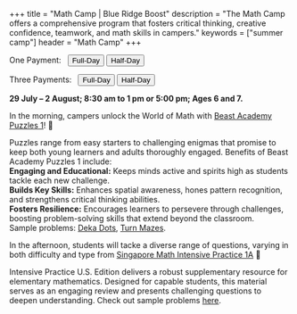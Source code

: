 +++
title = "Math Camp | Blue Ridge Boost"
description = "The Math Camp offers a comprehensive program that fosters critical thinking, creative confidence, teamwork, and math skills in campers."
keywords = ["summer camp"]
header = "Math Camp"
+++

<p></p>

<div class="container">
    <div class="row pb-1">
        <div class="col-6">
            <p> One Payment: &nbsp;
                <a href="https://summer-24-ages-6-to-7-full-day.cheddarup.com"><button class="button-8s" role="button">Full-Day</button></a>  <a href="https://summer-24-ages-6-and-7-half-day.cheddarup.com"><button class="button-8s" role="button">Half-Day</button></a>
            </p>
            <p> Three Payments: &nbsp;
                <a href="https://summer-24-ages-6-and-7-full-day-3-payments.cheddarup.com"><button class="button-8s" role="button">Full-Day</button></a>  <a href="https://summer-24-ages-6-and-7-half-day-3-payments.cheddarup.com"><button class="button-8s" role="button">Half-Day</button></a> <br>
        </p>
        <div class="col-6">
            <p><b>29 July &ndash; 2 August; 8:30 am to 1 pm or 5:00 pm; 
            Ages 6 and 7.</b></p>
        </div>
    </div>
    <div class="row pb-1">
        <div class="col">
            <p>In the morning, campers unlock the World of Math with <a href="https://beastacademy.com/books/puzzles1">Beast Academy Puzzles 1</a>! 🌟</p>
            <p>Puzzles range from easy starters to challenging enigmas that promise to keep both young learners and adults thoroughly engaged. Benefits of Beast Academy Puzzles 1 include:<br>
            <b>Engaging and Educational:</b> Keeps minds active and spirits high as students tackle each new challenge.<br>
            <b>Builds Key Skills:</b> Enhances spatial awareness, hones pattern recognition, and strengthens critical thinking abilities.</br>
            <b>Fosters Resilience:</b> Encourages learners to persevere through challenges, boosting problem-solving skills that extend beyond the classroom.<br>
            Sample problems: <a href="/images/camps/math-camp/Puzzles1_DekaDots_Problems.pdf">Deka Dots</a>, <a href="/images/camps/math-camp/Puzzles1_TurnMazes_Problems.pdf">Turn Mazes</a>.
            <p></p>
            <p>In the afternoon, students will tacke a diverse range of questions, varying in both difficulty and type from <a href="https://www.singaporemath.com/products/intensive-practice-u-s-edition-1a">Singapore Math Intensive Practice 1A</a> 🌟</p>
            <p>
            Intensive Practice U.S. Edition delivers a robust supplementary resource for elementary mathematics. Designed for capable students, this material serves as an engaging review and presents challenging questions to deepen understanding. Check out sample problems <a href="/images/camps/math-camp/sp_pmipus1A.pdf">here</a>. 
        </div>
    </div>
</div> <!-- outer container -->